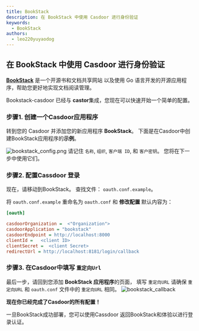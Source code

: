 ```yaml
---
title: BookStack
description: 在 BookStack 中使用 Casdoor 进行身份验证
keywords:
  - BookStack
authors:
  - leo220yuyaodog
---
```


## 在 BookStack 中使用 Casdoor 进行身份验证

**[BookStack](https://www.bookstack.cn)**  是一个开源书和文档共享网站 以及使用 Go 语言开发的开源应用程序，帮助您更好地实现文档阅读管理。

Bookstack-casdoor 已经与 **castor**集成，您现在可以快速开始一个简单的配置。

### 步骤1. 创建一个Casdoor应用程序

转到您的 Casdoor 并添加您的新应用程序 **BookStack**。 下面是在Casdoor中创建BookStack应用程序的**示例**。

![bookstack_config.png](/img/integration/go/bookstack/config.png) 请记住 `名称`, `组织`, `客户端 ID`, 和 `客户密钥`。 您将在下一步中使用它们。

### 步骤2. 配置Cassdoor 登录

现在，请移动到BookStack。  查找文件： `oauth.conf.example`。

将 `oauth.conf.example` 重命名为 `oauth.conf` 和 **修改配置** 默认内容为：

```ini
[oauth]

casdoorOrganization =  <"Organization">
casdoorApplication = "bookstack"              
casdoorEndpoint = http://localhost:8000 
clientId =   <client ID>
clientSecret =  <client Secret>
redirectUrl = http://localhost:8181/login/callback 

```

### 步骤3. 在Casdoor中填写 `重定向Url`

最后一步，请回到您添加 **BookStack 应用程序**的页面， 填写 `重定向URL` 请确保 `重定向URL` 和 `oauth.conf` 文件中的 `重定向URL` 相同。 ![bookstack_callback](/img/integration/go/bookstack/callback.png)

**现在你已经完成了Casdoor的所有配置！**

一旦BookStack成功部署，您可以使用Cassdoor 返回BookStack和体验以进行登录认证。

